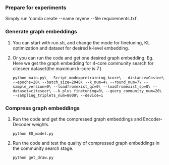 ### Prepare for experiments
Simply run 'conda create --name myenv --file requirements.txt'.

### Generate graph embeddings

1. You can start with run.sh, and change the mode for finetuning, KL optimization and dataset for desired k-level embedding.

2. Or you can run the code and get one desired graph embedding.
   Eg. Here we get the graph embedding for 4-core community search for citeseer dataset(the maximum k-core is 7.)

   `python main.py\
               --Script_mode=pretraining_kcore\
               --distance=Cosine\
               --epochs=20\
               --batch_size=2048\
               --k_num=4\
               --round_num=7\
               --sample_version=0\
               --loadfromexist_qc=0\
               --loadfromexist_sp=0\
               --dataset=citeseer\
               --k_plus_finetuning=0\
               --query_community_num=20\
               --sampling_triplets_num=8000\
               --device=1`



### Compress graph embeddings

1. Run the code and get the compressed graph embeddings and Encoder-Decoder weights.

   `python ED_model.py`

2. Run the code and test the quality of compressed graph embeddings in the community search stage.

   `python get_draw.py`

   
